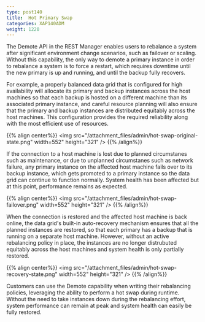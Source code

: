 ```yaml
---
type: post140
title:  Hot Primary Swap
categories: XAP140ADM
weight: 1220
---
```



The Demote API in the REST Manager enables users to rebalance a system after significant environment change scenarios, such as failover or scaling. Without this capability, the only way to demote a primary instance in order to rebalance a system is to force a restart, which requires downtime until the new primary is up and running, and until the backup fully recovers. 


For example, a properly balanced data grid that is configured for high availability will allocate its primary and backup instances across the host machines so that each backup is hosted on a different machine than its associated primary instance, and careful resource planning will also ensure that the primary and backup instances are distributed equitably across the host machines. This configuration provides the required reliability along with the most efficient use of resources.

{{% align center%}}
<img src="/attachment_files/admin/hot-swap-original-state.png" width=552" height="321" />
{{% /align%}}

If the connection to a host machine is lost due to planned circumstanes such as maintenance, or due to unplanned circumstanes such as network failure, any primary instance on the affected host machine fails over to its backup instance, which gets promoted to a primary instance so the data grid can continue to function normally. System health has been affected but at this point, performance remains as expected.

{{% align center%}}
<img src="/attachment_files/admin/hot-swap-failover.png" width=552" height="321" />
{{% /align%}}

When the connection is restored and the affected host machine is back online, the data grid's built-in auto-recovery mechanism ensures that all the planned instances are restored, so that each primary has a backup that is running on a separate host machine. However, without an active rebalancing policy in place, the instances are no longer distrubuted equitably across the host machines and system health is only partially restored. 

{{% align center%}}
<img src="/attachment_files/admin/hot-swap-recovery-state.png" width=552" height="321" />
{{% /align%}}


Customers can use the Demote capability when writing their rebalancing policies, leveraging the ability to perform a hot swap during runtime. Without the need to take instances down during the rebalancing effort, system performance can remain at peak and system health can easily be fully restored.